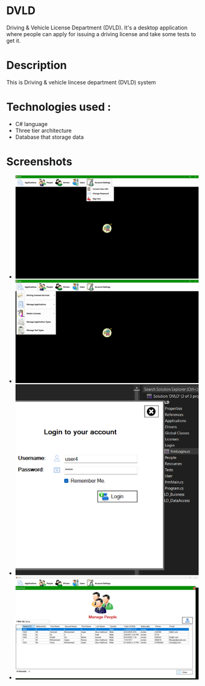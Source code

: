 
# DVLD
Driving & Vehicle License Department (DVLD). It's a desktop application where people can apply for issuing a driving license and take some tests to get it.
# Description 
 This is Driving & vehicle lincese department (DVLD) system 

# Technologies used :
- C# language
- Three tier architecture 
- Database that storage data 
# Screenshots 
- ![Screenshot](https://github.com/Mahmoud9ui8/DVLD/blob/main/Screenshot%20(24).png)
- ![Screenshot](https://github.com/Mahmoud9ui8/DVLD/blob/main/Screenshot%20(25).png) 
- ![ScreentShoot](https://github.com/Mahmoud9ui8/DVLD/blob/main/Screenshot%202025-03-29%20164459.png)
- ![ScreentShoot](https://github.com/Mahmoud9ui8/DVLD/blob/main/Screenshot%20(27).png)
